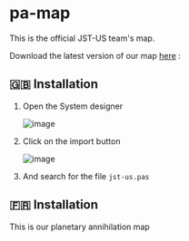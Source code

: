 pa-map
=============

This is the official JST-US team's map.

Download the latest version of our map [here](https://github.com/JST-US/pa-map/releases/latest/download) :


:uk: Installation
--------
1. Open the System designer

    ![image](https://cloud.githubusercontent.com/assets/10818450/13901538/b64189c2-ee27-11e5-8546-2afc409fec88.png)
2. Click on the import button

    ![image](https://cloud.githubusercontent.com/assets/10818450/13901544/db522fc8-ee27-11e5-8acd-67459f9222d4.png)
3. And search for the file ```jst-us.pas```

:fr: Installation
--------

This is our planetary annihilation map
